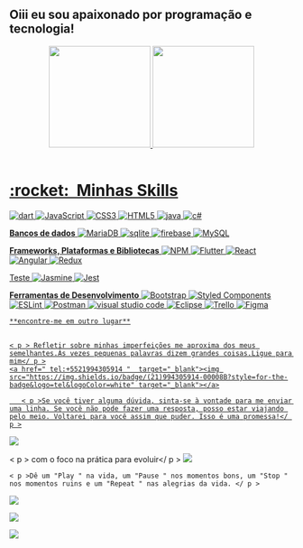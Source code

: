 ## Oiii eu sou apaixonado  por  programação e tecnologia!
<div align="center">
  <a href="https://github.com/uenisSantos">
  <img height="180em" src="https://github-readme-stats.vercel.app/api?username=uenisSantos&show_icons=true&theme=dracula&include_all_commits=true&count_private=true"/>
  <img height="180em" src="https://github-readme-stats.vercel.app/api/top-langs/?username=uenisSantos&layout=compact&langs_count=7&theme=dracula"/>
</div>
<div style="display: inline_block"><br>


<h1> :rocket: &nbsp;Minhas Skills </h1>


![dart](https://img.shields.io/badge/Dart-0175C2?style=for-the-badge&logo=dart&logoColor=white)
![JavaScript](https://img.shields.io/badge/javascript-%23323330.svg?style=for-the-badge&logo=javascript&logoColor=%23F7DF1E)
![CSS3](https://img.shields.io/badge/css3-%231572B6.svg?style=for-the-badge&logo=css3&logoColor=white)
![HTML5](https://img.shields.io/badge/html5-%23E34F26.svg?style=for-the-badge&logo=html5&logoColor=white)
![java](https://img.shields.io/badge/Java-ED8B00?style=for-the-badge&logo=java&logoColor=white)
![c#](https://img.shields.io/badge/C%23-239120?style=for-the-badge&logo=c-sharp&logoColor=white)

  **Bancos de dados**
  ![MariaDB](https://img.shields.io/badge/MariaDB-003545?style=for-the-badge&logo=mariadb&logoColor=white)
  	 ![sqlite](https://img.shields.io/badge/SQLite-07405E?style=for-the-badge&logo=sqlite&logoColor=white)
  	![firebase](	https://img.shields.io/badge/Firebase-F29D0C?style=for-the-badge&logo=firebase&logoColor=white)
  	  ![MySQL](	https://img.shields.io/badge/MySQL-00000F?style=for-the-badge&logo=mysql&logoColor=white)


**Frameworks, Plataformas e Bibliotecas**
![NPM](https://img.shields.io/badge/NPM-%23000000.svg?style=for-the-badge&logo=npm&logoColor=white)
![Flutter](https://img.shields.io/badge/Flutter-02569B?style=for-the-badge&logo=flutter&logoColor=white)
![React](https://shields.io/badge/react-black?logo=react&style=for-the-badge)
![Angular](https://img.shields.io/badge/angular-%23DD0031.svg?style=for-the-badge&logo=angular&logoColor=white)
![Redux](https://img.shields.io/badge/redux-%23593d88.svg?style=for-the-badge&logo=redux&logoColor=white)

Teste
![Jasmine](https://img.shields.io/badge/-Jasmine-%238A4182?style=for-the-badge&logo=Jasmine&logoColor=white)
![Jest](https://img.shields.io/badge/-jest-%23C21325?style=for-the-badge&logo=jest&logoColor=white)


**Ferramentas de Desenvolvimento**
![Bootstrap](https://img.shields.io/badge/bootstrap-%23563D7C.svg?style=for-the-badge&logo=bootstrap&logoColor=white)
![Styled Components](https://img.shields.io/badge/styled--components-DB7093?style=for-the-badge&logo=styled-components&logoColor=white)
![ESLint](https://img.shields.io/badge/ESLint-4B3263?style=for-the-badge&logo=eslint&logoColor=white)
![Postman](https://img.shields.io/badge/postiman-F24E1E?style=for-the-badge&logo=postman&logoColor=white)
![visual studio code](https://img.shields.io/badge/Visual_Studio-5C2D91?style=for-the-badge&logo=visual%20studio&logoColor=white)
![Eclipse](https://img.shields.io/badge/Eclipse-2C2255?style=for-the-badge&logo=eclipse&logoColor=white)
![Trello](https://img.shields.io/badge/Figma-F24E1E?style=for-the-badge&logo=figma&logoColor=white)
![Figma](https://img.shields.io/badge/-Figma-333333?style=flat&logo=figma&logoColor=007ACC)



	**encontre-me em outro lugar**

##
    < p > Refletir sobre minhas imperfeições me aproxima dos meus semelhantes.Às vezes pequenas palavras dizem grandes coisas.Ligue para mim</ p >
    <a href=" tel:+5521994305914 "  target="_blank"><img src="https://img.shields.io/badge/(21)994305914-00008B?style=for-the-badge&logo=tel&logoColor=white" target="_blank"></a>

       < p >Se você tiver alguma dúvida, sinta-se à vontade para me enviar uma linha. Se você não pode fazer uma resposta, posso estar viajando pelo meio. Voltarei para você assim que puder. Isso é uma promessa!</ p >
  <a href="https://abre.ai/numeroportifolio" target="_blank"><img src="	https://img.shields.io/badge/WhatsApp-239120?style=for-the-badge&logo=WhatsApp&logoColor=white" target="_blank"></a>



   < p > com o foco na prática para evoluir</ p >
  <a href="https://www.linkedin.com/in/uenis-santos-69a5bb1b9/" target="_blank"><img src="https://img.shields.io/badge/-LinkedIn-%230077B5?style=for-the-badge&logo=linkedin&logoColor=white" target="_blank"></a>

    < p >Dê um "Play " na vida, um "Pause " nos momentos bons, um "Stop " nos momentos ruins e um "Repeat " nas alegrias da vida. </ p >
  <a href="https://www.instagram.com/uenis_santos/" target="_blank"><img src="https://img.shields.io/badge/-Instagram-%23E4405F?style=for-the-badge&logo=instagram&logoColor=white" target="_blank"></a>

 <a href="https://discord.com/channels/@me/908840928184254474" target="_blank"><img src="https://img.shields.io/badge/Discord-7289DA?style=for-the-badge&logo=discord&logoColor=white" target="_blank"></a>

  <a href = "mailto:uenisprogramador@gmail.com"><img src="https://img.shields.io/badge/-Gmail-%23333?style=for-the-badge&logo=gmail&logoColor=white" target="_blank"></a>


</div>
